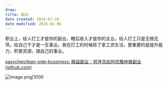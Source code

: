 ```yaml
---
draw:
title: 副业
date created: 2024-07-20
date modified: 2025-02-06
---
```


职业上，给人打工才是你的副业，睡后收入才是你的主业。给人打工只是无根无萍。给自己干才是一生事业。我在打工的时候除了拿工资生活，更重要的是提升能力，积累资源，搞自己的事业。

[easychen/lean-side-bussiness: 精益副业：程序员如何优雅地做副业 (github.com)](https://github.com/easychen/lean-side-bussiness)

![image.png|1000](https://imagehosting4picgo.oss-cn-beijing.aliyuncs.com/imagehosting/fix-dir%2Fpicgo%2Fpicgo-clipboard-images%2F2024%2F10%2F28%2F12-01-59-7c60a6a7c8d0209afe509d875b8e630a-202410281201970-879c52.png)
